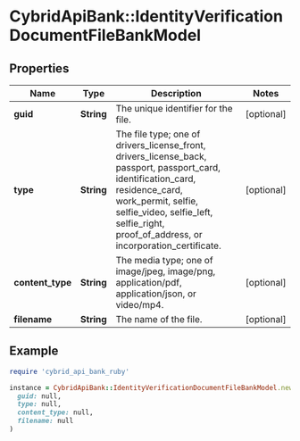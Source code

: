 # CybridApiBank::IdentityVerificationDocumentFileBankModel

## Properties

| Name | Type | Description | Notes |
| ---- | ---- | ----------- | ----- |
| **guid** | **String** | The unique identifier for the file. | [optional] |
| **type** | **String** | The file type; one of drivers_license_front, drivers_license_back, passport, passport_card, identification_card, residence_card, work_permit, selfie, selfie_video, selfie_left, selfie_right, proof_of_address, or incorporation_certificate. | [optional] |
| **content_type** | **String** | The media type; one of image/jpeg, image/png, application/pdf, application/json, or video/mp4. | [optional] |
| **filename** | **String** | The name of the file. | [optional] |

## Example

```ruby
require 'cybrid_api_bank_ruby'

instance = CybridApiBank::IdentityVerificationDocumentFileBankModel.new(
  guid: null,
  type: null,
  content_type: null,
  filename: null
)
```

